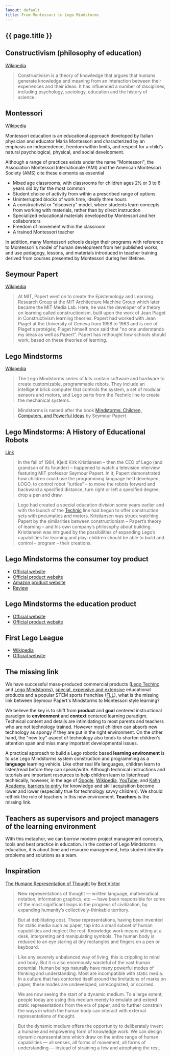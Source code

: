 ```yaml
---
layout: default
title: From Montessori to Lego Mindstorms
---
```


## {{ page.title }}

## Constructivism (philosophy of education)

[Wikipedia](https://en.wikipedia.org/wiki/Constructivism_(philosophy_of_education))

> Constructivism is a theory of knowledge that argues that humans generate knowledge and meaning from an interaction between their experiences and their ideas. It has influenced a number of disciplines, including psychology, sociology, education and the history of science.

## Montessori

[Wikipedia](https://en.wikipedia.org/wiki/Montessori_education)

Montessori education is an educational approach developed by Italian physician and educator Maria Montessori and characterized by an emphasis on independence, freedom within limits, and respect for a child’s natural psychological, physical, and social development. 

Although a range of practices exists under the name "Montessori", the Association Montessori Internationale (AMI) and the American Montessori Society (AMS) cite these elements as essential

- Mixed age classrooms, with classrooms for children ages 2½ or 3 to 6 years old by far the most common
- Student choice of activity from within a prescribed range of options
- Uninterrupted blocks of work time, ideally three hours
- A constructivist or "discovery" model, where students learn concepts from working with materials, rather than by direct instruction
- Specialized educational materials developed by Montessori and her collaborators
- Freedom of movement within the classroom
- A trained Montessori teacher

In addition, many Montessori schools design their programs with reference to Montessori's model of human development from her published works, and use pedagogy, lessons, and materials introduced in teacher training derived from courses presented by Montessori during her lifetime.

## Seymour Papert

[Wikipedia](https://en.wikipedia.org/wiki/Seymour_Papert)

> At MIT, Papert went on to create the Epistemology and Learning Research Group at the MIT Architecture Machine Group which later became the MIT Media Lab. Here, he was the developer of a theory on learning called constructionism, built upon the work of Jean Piaget in Constructivism learning theories. Papert had worked with Jean Piaget at the University of Geneva from 1958 to 1963 and is one of Piaget's protégés; Piaget himself once said that "no one understands my ideas as well as Papert". Papert has rethought how schools should work, based on these theories of learning.

## Lego Mindstorms

[Wikipedia](https://en.wikipedia.org/wiki/Lego_Mindstorms)

> The Lego Mindstorms series of kits contain software and hardware to create customizable, programmable robots. They include an intelligent brick computer that controls the system, a set of modular sensors and motors, and Lego parts from the Technic line to create the mechanical systems.

> Mindstorms is named after the book [Mindstorms: Children, Computers, and Powerful Ideas](http://www.amazon.com/Mindstorms-Children-Computers-Powerful-Ideas/dp/0465046746) by Seymour Papert.

## Lego Mindstorms: A History of Educational Robots

[Link](http://hackeducation.com/2015/04/10/mindstorms/)

> In the fall of 1984, Kjeld Kirk Kristiansen – then the CEO of Lego (and grandson of its founder) – happened to watch a television interview featuring MIT professor Seymour Papert. In it, Papert demonstrated how children could use the programming language he’d developed, LOGO, to control robot “turtles” – to move the robots forward and backward a specified distance, turn right or left a specified degree, drop a pen and draw.

> Lego had created a special education division some years earlier and with the launch of the [Technic](https://en.wikipedia.org/wiki/Lego_Technic) line had begun to offer construction sets with pneumatics and motors. Kristiansen was struck watching Papert by the similarities between constructionism – Papert’s theory of learning – and his own company’s philosophy about building. Kristiansen was intrigued by the possibilities of expanding Lego’s capabilities for learning and play: children should be able to build and control – program – their creations.

## Lego Mindstorms the consumer toy product

- [Official website](http://mindstorms.lego.com)
- [Official product website](http://www.lego.com/en-us/mindstorms/products/31313-mindstorms-ev3)
- [Amazon product website](http://www.amazon.com/LEGO-6029291-Mindstorms-EV3-31313/dp/B00CWER3XY)
- [Review](http://lego.gizmodo.com/lego-mindstorms-ev3-review-so-awesome-1001619299)

## Lego Mindstorms the education product

- [Official website](http://www.legoeducation.us)
- [Official product website](https://shop.education.lego.com/legoed/en-US/search/navSearchResults.jsp?categoryId=EDU_PRD_LINE_107&ProductLine=LEGO-MINDSTORMS-Education-EV3)

## First Lego League

- [Wikipedia](https://en.wikipedia.org/wiki/FIRST_Lego_League)
- [Official website](http://www.firstlegoleague.org/)

## The missing link

We have successful mass-produced commercial products ([Lego Techinc](https://en.wikipedia.org/wiki/Lego_Technic) and [Lego Mindstorms](https://en.wikipedia.org/wiki/Lego_Mindstorms)), [special, expensive and extensive](https://shop.education.lego.com/legoed/en-US/search/navSearchResults.jsp?categoryId=EDU_PRD_LINE_107&ProductLine=LEGO-MINDSTORMS-Education-EV3) educational products and a popular STEM sports franchise ([FLL](http://www.firstlegoleague.org/)), what is the missing link between Seymour Papert's Mindstorms to Montessori style learning?

We believe the key is to shift from **product** and **goal** centered instructional paradigm to **environment** and **context** centered learning paradigm. Technical content and details are intimidating to most parents and teachers who are not technology trained. However most children can absorb new technology as spongy if they are put in the right environment. On the other hand, the "new toy" aspect of technology also tends to shorten children's attention span and miss many important developmental issues. 

A practical approach to build a Lego robotic based **learning environment** is to use Lego Mindstorms system construction and programming as a **language** learning vehicle. Like other real life languages, children learn to listen/read before they can speak/write. Although technical instructions and tutorials are important resources to help children learn to listen/read technically, however, in the age of [Google](http://google.com), [Wikipedia](https://www.wikipedia.org/), [YouTube](http://youtube.com), and [Kahn Academy](https://www.khanacademy.org/), [barriers to entry](https://en.wikipedia.org/wiki/Barriers_to_entry) for knowledge and skill acquisition become lower and lower (especially true for technology savvy children). We should rethink the role of teachers in this new environment. **Teachers** is the missing link. 

## Teachers as supervisors and project managers of the learning environment

With this metaphor, we can borrow modern project management concepts, tools and best practice in education. In the context of Lego Mindstorms education, it is about time and resource management, help student identify problems and solutions as a team.

## Inspiration

[The Humane Representation of Thought](https://vimeo.com/115154289) by [Bret Victor](http://worrydream.com/)

> New representations of thought — written language, mathematical notation, information graphics, etc — have been responsible for some of the most significant leaps in the progress of civilization, by expanding humanity’s collectively-thinkable territory.

> But at debilitating cost. These representations, having been invented for static media such as paper, tap into a small subset of human capabilities and neglect the rest. Knowledge work means sitting at a desk, interpreting and manipulating symbols. The human body is reduced to an eye staring at tiny rectangles and fingers on a pen or keyboard.

> Like any severely unbalanced way of living, this is crippling to mind and body. But it is also enormously wasteful of the vast human potential. Human beings naturally have many powerful modes of thinking and understanding. Most are incompatible with static media. In a culture that has contorted itself around the limitations of marks on paper, these modes are undeveloped, unrecognized, or scorned.

> We are now seeing the start of a dynamic medium. To a large extent, people today are using this medium merely to emulate and extend static representations from the era of paper, and to further constrain the ways in which the human body can interact with external representations of thought.

> But the dynamic medium offers the opportunity to deliberately invent a humane and empowering form of knowledge work. We can design dynamic representations which draw on the entire range of human capabilities — all senses, all forms of movement, all forms of understanding — instead of straining a few and atrophying the rest.
